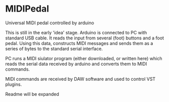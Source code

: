 # MIDIPedal
Universal MIDI pedal controlled by arduino

This is still in the early 'idea' stage.
Arduino is connected to PC with standard USB cable.
It reads the input from several (foot) buttons and a foot pedal.
Using this data, constructs MIDI messages and sends them as a series of bytes to the standard serial interface.

PC runs a MIDI siulator program (either downloaded, or written here) which reads the serial data received by arduino and converts them to MIDI commands.

MIDI commands are received by DAW software and used to control VST plugins.

Readme will be expanded